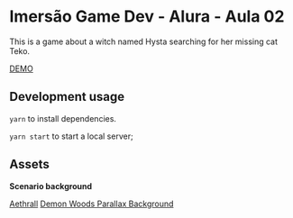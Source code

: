 # Imersão Game Dev - Alura - Aula 02

This is a game about a witch named Hysta searching for her missing cat Teko.

[DEMO](http://daniofilho.com.br/estudo/imersao-game-dev-alura/aula03/)

## Development usage

`yarn` to install dependencies.

`yarn start` to start a local server;

## Assets

**Scenario background**

[Aethrall](https://aethrall.itch.io/)
[Demon Woods Parallax Background](https://aethrall.itch.io/demon-woods-parallax-background)
